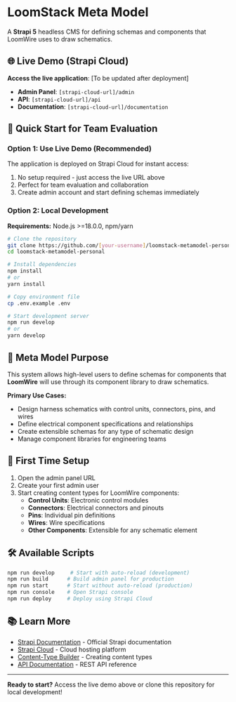 # LoomStack Meta Model

A **Strapi 5** headless CMS for defining schemas and components that LoomWire uses to draw schematics.

## 🌐 Live Demo (Strapi Cloud)

**Access the live application**: [To be updated after deployment]

- **Admin Panel**: `[strapi-cloud-url]/admin`
- **API**: `[strapi-cloud-url]/api`
- **Documentation**: `[strapi-cloud-url]/documentation`

## 🚀 Quick Start for Team Evaluation

### Option 1: Use Live Demo (Recommended)
The application is deployed on Strapi Cloud for instant access:
1. No setup required - just access the live URL above
2. Perfect for team evaluation and collaboration
3. Create admin account and start defining schemas immediately

### Option 2: Local Development
**Requirements:** Node.js >=18.0.0, npm/yarn

```bash
# Clone the repository
git clone https://github.com/[your-username]/loomstack-metamodel-personal.git
cd loomstack-metamodel-personal

# Install dependencies
npm install
# or
yarn install

# Copy environment file
cp .env.example .env

# Start development server
npm run develop
# or
yarn develop
```

## 🎯 Meta Model Purpose

This system allows high-level users to define schemas for components that **LoomWire** will use through its component library to draw schematics.

**Primary Use Cases:**
- Design harness schematics with control units, connectors, pins, and wires
- Define electrical component specifications and relationships
- Create extensible schemas for any type of schematic design
- Manage component libraries for engineering teams

## 📝 First Time Setup

1. Open the admin panel URL
2. Create your first admin user
3. Start creating content types for LoomWire components:
   - **Control Units**: Electronic control modules
   - **Connectors**: Electrical connectors and pinouts
   - **Pins**: Individual pin definitions
   - **Wires**: Wire specifications
   - **Other Components**: Extensible for any schematic element

## 🛠️ Available Scripts

```bash
npm run develop     # Start with auto-reload (development)
npm run build      # Build admin panel for production
npm run start      # Start without auto-reload (production)
npm run console    # Open Strapi console
npm run deploy     # Deploy using Strapi Cloud
```

## 📚 Learn More

- [Strapi Documentation](https://docs.strapi.io) - Official Strapi documentation
- [Strapi Cloud](https://cloud.strapi.io) - Cloud hosting platform
- [Content-Type Builder](https://docs.strapi.io/user-docs/content-type-builder) - Creating content types
- [API Documentation](https://docs.strapi.io/dev-docs/api/rest) - REST API reference

---

**Ready to start?** Access the live demo above or clone this repository for local development!
